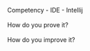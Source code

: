 Competency - IDE - Intellij<br /><br />How do you prove it?<br /><br />How do you improve it?<br /><br />